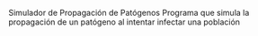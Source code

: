 Simulador de Propagación de Patógenos 
Programa que simula la propagación de un patógeno al intentar infectar una población